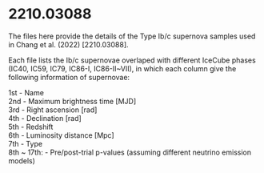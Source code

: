 # 2210.03088

The files here provide the details of the Type Ib/c supernova samples used in Chang et al. (2022) [2210.03088].  
  
Each file lists the Ib/c supernovae overlaped with different IceCube phases (IC40, IC59, IC79, IC86-I, IC86-II~VII), in which each column give the following information of supernovae:  
  
1st - Name  
2nd - Maximum brightness time [MJD]  
3rd - Right ascension [rad]  
4th - Declination [rad]  
5th - Redshift  
6th - Luminosity distance [Mpc]  
7th - Type  
8th ~ 17th: - Pre/post-trial p-values (assuming different neutrino emission models)
